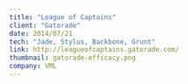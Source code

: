 ```yaml
---
title: "League of Captains"
client: "Gatorade"
date: 2014/07/21
tech: "Jade, Stylus, Backbone, Grunt"
link: http://leagueofcaptains.gatorade.com/
thumbnail: gatorade-efficacy.png
company: VML
---
```

